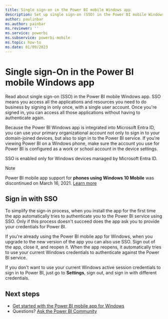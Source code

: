 ```yaml
---
title: Single sign-on in the Power BI mobile Windows app
description: Set up single sign-on (SSO) in the Power BI mobile Windows app so that you can access all your applications and resources by signing in only once.
author: paulinbar
ms.author: painbar
ms.reviewer: ''
ms.service: powerbi
ms.subservice: powerbi-mobile
ms.topic: how-to
ms.date: 01/09/2023
---
```


# Single sign-On in the Power BI mobile Windows app

Read about single sign-on (SSO) in the Power BI mobile Windows app. SSO means you access all the applications and resources you need to do business by signing in only once, with a single user account. Once you're signed in, you can access all those applications without having to authenticate again.

Because the Power BI Windows app is integrated into Microsoft Entra ID, you can use your primary organizational account not only to sign in to your domain-joined devices, but also to sign in to the Power BI service. If you're viewing Power BI on a Windows phone, make sure the account you use for Power BI is configured as a work or school account in the device settings.  

SSO is enabled only for Windows devices managed by Microsoft Entra ID.

>[!NOTE]
>Power BI mobile app support for **phones using Windows 10 Mobile** was discontinued on March 16, 2021. [Learn more](/legal/powerbi/powerbi-mobile/power-bi-mobile-app-end-of-support-for-windows-phones)

## Sign in with SSO

To simplify the sign-in process, when you install the app for the first time the app automatically tries to authenticate you to the Power BI service using SSO. Only if this process doesn't succeed does the app ask you to provide your credentials for Power BI.  

If you're already using the Power BI mobile app for Windows, when you upgrade to the new version of the app you can also use SSO. Sign out of the app, close it, and reopen it. When the app reopens, it automatically tries to use your current Windows credentials to authenticate against the Power BI service.

If you don't want to use your current Windows active session credentials to sign in to Power BI, just go to **Settings**, sign out, and sign in with different credentials.

## Next steps

- [Get started with the Power BI mobile app for Windows](mobile-windows-10-phone-app-get-started.md)
- Questions? [Ask the Power BI Community](https://community.powerbi.com/)
